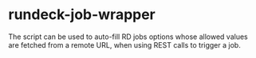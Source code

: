 # rundeck-job-wrapper
The script can be used to auto-fill RD jobs options whose allowed values are fetched from a remote URL, when using REST calls to trigger a job.
